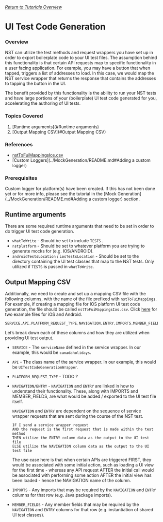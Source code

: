 [_Return to Tutorials Overview_](../../../../../../../../README.md)

# UI Test Code Generation

### Overview

NST can utilize the test methods and request wrappers you have set up in order to export boilerplate code to your UI test files. The assumption behind this functionality is that certain API requests map to specific functionality in a user facing application. For example, you may have a button that when tapped, triggers a list of addresses to load. In this case, we would map the NST service wrapper that returns the response that contains the addresses to tapping the button in the UI.

The benefit provided by this functionality is the ability to run your NST tests and have large portions of your (boilerplate) UI test code generated for you, accelerating the authoring of UI tests.

### Topics Covered

1. [Runtime arguments](#Runtime arguments)
2. [Output Mapping CSV](#Output Mapping CSV)

### References
- [nstToFuiMappingsIos.csv](./src/test/resources/nstToFuiMappingsIos.csv)
- [Custom Loggers](../MockGeneration/README.md#Adding a custom logger)

### Prerequisites
Custom logger for platform(s) have been created. If this has not been done yet or for more info, please see the tutorial in the [Mock Generation](../MockGeneration/README.md#Adding a custom logger) section.

## Runtime arguments

There are some required runtime arguments that need to be set in order to do trigger UI test code generation.

- `whatToWrite` - Should be set to include `TESTS` .
- `nstplatform` - Should be set to whatever platform you are trying to generate mocks for (e.g. IOS/ANDROID).
- `androidTestsLocation` / `iosTestsLocation` - Should be set to the directory containing the UI test classes that map to the NST tests. Only utilized if `TESTS` is passed in `whatToWrite`.

## Output Mapping CSV

Additionally, we need to create and set up a mapping CSV file with the following columns, with the name of the file prefixed with `nstToFuiMappings`. For example, if creating a mapping file for IOS platform UI test code generation, the file should be called `nstToFuiMappingsIos.csv`. Click [here](../../../../../../../test/resources) for two example files for iOS and Android.

```java
SERVICE,API,PLATFORM_REQUEST_TYPE,NAVIGATION,ENTRY,IMPORTS,MEMBER_FIELDS
```

Let’s break down each of these columns and how they are utilized when providing UI test output.

- `SERVICE` - The `serviceName` defined in the service wrapper. In our example, this would be `canadaholidays`.
- `API` - The class name of the service wrapper. In our example, this would be `UITestCodeGenerationWrapper`.
- `PLATFORM_REQUEST_TYPE` - TODO ?
- `NAVIGATION/ENTRY` - `NAVIGATION` and `ENTRY` are linked in how to understand their functionality. These, along with IMPORTS and MEMBER_FIELDS, are what would be added / exported to the UI test file itself.
    
    `NAVIGATION` and `ENTRY` are dependent on the sequence of service wrapper requests that are sent during the course of the NST test. 
    
    ```
    IF I send a service wrapper request
    AND the request is the first request that is made within the test method
    THEN utilize the ENTRY column data as the output to the UI test file
    ELSE utilize the NAVIGATION column data as the output to the UI test file
    ```
    
    The use case here is that when certain APIs are triggered FIRST, they would be associated with some initial action, such as loading a UI view for the first time - whereas any API request AFTER the initial call would be associated with performing some action AFTER the initial view has been loaded - hence the NAVIGATION name of the column.
    
- `IMPORTS` - Any imports that may be required by the `NAVIGATION` and `ENTRY` columns for that row (e.g. Java package imports).
- `MEMBER_FIELDS` - Any member fields that may be required by the `NAVIGATION` and `ENTRY` columns for that row (e.g. instantiation of shared UI test classes).